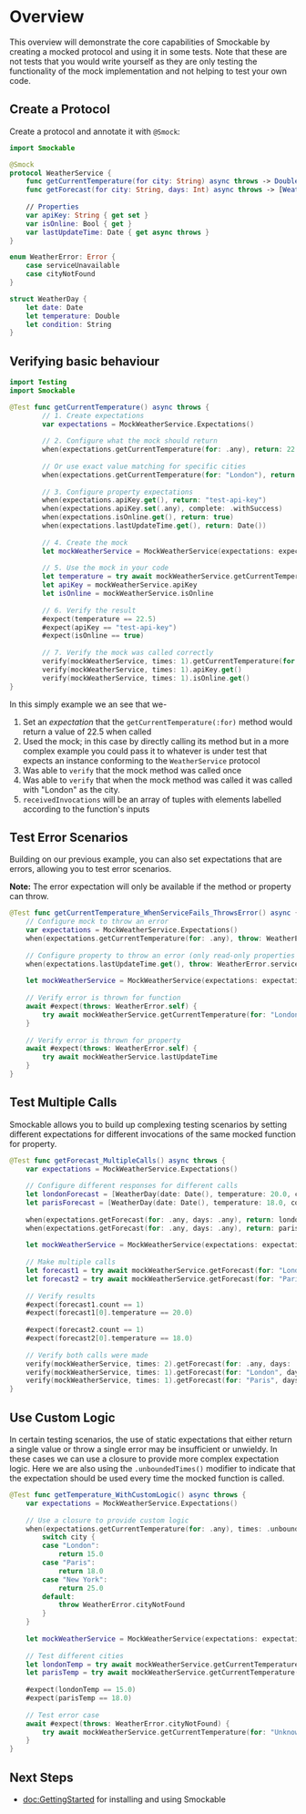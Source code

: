 # Overview

This overview will demonstrate the core capabilities of Smockable by creating a mocked protocol and using it in some tests.
Note that these are not tests that you would write yourself as they are only testing the functionality of the mock
implementation and not helping to test your own code.

## Create a Protocol

Create a protocol and annotate it with `@Smock`:

```swift
import Smockable

@Smock
protocol WeatherService {
    func getCurrentTemperature(for city: String) async throws -> Double
    func getForecast(for city: String, days: Int) async throws -> [WeatherDay]
    
    // Properties
    var apiKey: String { get set }
    var isOnline: Bool { get }
    var lastUpdateTime: Date { get async throws }
}

enum WeatherError: Error {
    case serviceUnavailable
    case cityNotFound
}

struct WeatherDay {
    let date: Date
    let temperature: Double
    let condition: String
}
```

## Verifying basic behaviour

```swift
import Testing
import Smockable

@Test func getCurrentTemperature() async throws {
        // 1. Create expectations
        var expectations = MockWeatherService.Expectations()
        
        // 2. Configure what the mock should return
        when(expectations.getCurrentTemperature(for: .any), return: 22.5)
        
        // Or use exact value matching for specific cities
        when(expectations.getCurrentTemperature(for: "London"), return: 15.0)
        
        // 3. Configure property expectations
        when(expectations.apiKey.get(), return: "test-api-key")
        when(expectations.apiKey.set(.any), complete: .withSuccess)
        when(expectations.isOnline.get(), return: true)
        when(expectations.lastUpdateTime.get(), return: Date())
        
        // 4. Create the mock
        let mockWeatherService = MockWeatherService(expectations: expectations)
        
        // 5. Use the mock in your code
        let temperature = try await mockWeatherService.getCurrentTemperature(for: "London")
        let apiKey = mockWeatherService.apiKey
        let isOnline = mockWeatherService.isOnline
        
        // 6. Verify the result
        #expect(temperature == 22.5)
        #expect(apiKey == "test-api-key")
        #expect(isOnline == true)
        
        // 7. Verify the mock was called correctly
        verify(mockWeatherService, times: 1).getCurrentTemperature(for: "London")
        verify(mockWeatherService, times: 1).apiKey.get()
        verify(mockWeatherService, times: 1).isOnline.get()
}
```

In this simply example we an see that we-
1. Set an *expectation* that the `getCurrentTemperature(:for)` method would return a value of 22.5 when called
2. Used the mock; in this case by directly calling its method but in a more complex example you could pass it to 
whatever is under test that expects an instance conforming to the `WeatherService` protocol
3. Was able to `verify` that the mock method was called once
4. Was able to `verify` that when the mock method was called it was called with "London" as the city.
5. `receivedInvocations` will be an array of tuples with elements labelled according to the function's inputs

## Test Error Scenarios

Building on our previous example, you can also set expectations that are errors, allowing you to test error scenarios.

**Note:** The error expectation will only be available if the method or property can throw.

```swift
@Test func getCurrentTemperature_WhenServiceFails_ThrowsError() async {
    // Configure mock to throw an error
    var expectations = MockWeatherService.Expectations()
    when(expectations.getCurrentTemperature(for: .any), throw: WeatherError.serviceUnavailable)
    
    // Configure property to throw an error (only read-only properties can throw)
    when(expectations.lastUpdateTime.get(), throw: WeatherError.serviceUnavailable)
    
    let mockWeatherService = MockWeatherService(expectations: expectations)
    
    // Verify error is thrown for function
    await #expect(throws: WeatherError.self) {
        try await mockWeatherService.getCurrentTemperature(for: "London")
    }
    
    // Verify error is thrown for property
    await #expect(throws: WeatherError.self) {
        try await mockWeatherService.lastUpdateTime
    }
}
```

## Test Multiple Calls

Smockable allows you to build up complexing testing scenarios by setting different expectations for different
invocations of the same mocked function for property.

```swift
@Test func getForecast_MultipleCalls() async throws {
    var expectations = MockWeatherService.Expectations()
    
    // Configure different responses for different calls
    let londonForecast = [WeatherDay(date: Date(), temperature: 20.0, condition: "Sunny")]
    let parisForecast = [WeatherDay(date: Date(), temperature: 18.0, condition: "Cloudy")]
    
    when(expectations.getForecast(for: .any, days: .any), return: londonForecast)  // First call returns London forecast
    when(expectations.getForecast(for: .any, days: .any), return: parisForecast)   // Second call returns Paris forecast
    
    let mockWeatherService = MockWeatherService(expectations: expectations)
    
    // Make multiple calls
    let forecast1 = try await mockWeatherService.getForecast(for: "London", days: 5)
    let forecast2 = try await mockWeatherService.getForecast(for: "Paris", days: 3)
    
    // Verify results
    #expect(forecast1.count == 1)
    #expect(forecast1[0].temperature == 20.0)
    
    #expect(forecast2.count == 1)
    #expect(forecast2[0].temperature == 18.0)
    
    // Verify both calls were made
    verify(mockWeatherService, times: 2).getForecast(for: .any, days: .any)
    verify(mockWeatherService, times: 1).getForecast(for: "London", days: 5)
    verify(mockWeatherService, times: 1).getForecast(for: "Paris", days: 3)
}
```

## Use Custom Logic

In certain testing scenarios, the use of static expectations that either return a single value or throw a single error
may be insufficient or unwieldy. In these cases we can use a closure to provide more complex expectation logic. Here we
are also using the `.unboundedTimes()` modifier to indicate that the expectation should be used every time the mocked
function is called.

```swift
@Test func getTemperature_WithCustomLogic() async throws {
    var expectations = MockWeatherService.Expectations()
    
    // Use a closure to provide custom logic
    when(expectations.getCurrentTemperature(for: .any), times: .unbounded) { city in
        switch city {
        case "London":
            return 15.0
        case "Paris":
            return 18.0
        case "New York":
            return 25.0
        default:
            throw WeatherError.cityNotFound
        }
    }
    
    let mockWeatherService = MockWeatherService(expectations: expectations)
    
    // Test different cities
    let londonTemp = try await mockWeatherService.getCurrentTemperature(for: "London")
    let parisTemp = try await mockWeatherService.getCurrentTemperature(for: "Paris")
    
    #expect(londonTemp == 15.0)
    #expect(parisTemp == 18.0)
    
    // Test error case
    await #expect(throws: WeatherError.cityNotFound) {
        try await mockWeatherService.getCurrentTemperature(for: "Unknown City")
    }
}
```

## Next Steps

- <doc:GettingStarted> for installing and using Smockable
